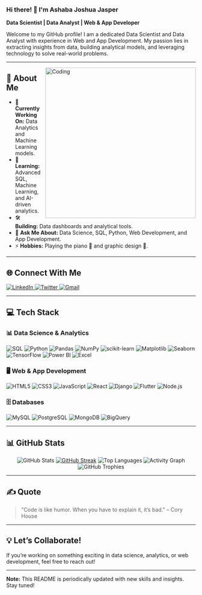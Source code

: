 ### Hi there! 👋 I'm Ashaba Joshua Jasper        
                    
**Data Scientist  | Data Analyst | Web & App Developer**  
   
Welcome to my GitHub profile! I am a dedicated Data Scientist and Data Analyst with experience in Web and App Development. My passion lies in extracting insights from data, building analytical models, and leveraging technology to solve real-world problems.
   
---    

<img align="right" alt="Coding" width="400" src="https://camo.githubusercontent.com/8189e5e3e5c0848ed6d22ea591e0cf962323ec716135617e1a3e25aae9cfe71d/68747470733a2f2f74656368737461636b2d67656e657261746f722e76657263656c2e6170702f707974686f6e2d69636f6e2e737667" />

## 📖 About Me

- 🔭 **Currently Working On:** Data Analytics and Machine Learning models.
- 🌱 **Learning:** Advanced SQL, Machine Learning, and AI-driven analytics.
- 🛠️ **Building:** Data dashboards and analytical tools. 
- 💬 **Ask Me About:** Data Science, SQL, Python, Web Development, and App Development.
- ⚡ **Hobbies:** Playing the piano 🎹 and graphic design 🎨.

--- 

## 🌐 Connect With Me

<p align="left">
  <a href="https://www.linkedin.com/in/ashaba-jasper-29621b241/" target="_blank">
    <img src="https://img.shields.io/badge/-LinkedIn-%230077B5?style=for-the-badge&logo=linkedin&logoColor=white" alt="LinkedIn" />
  </a>
  <a href="https://twitter.com/ashaba_jasper" target="_blank">
    <img src="https://img.shields.io/badge/-Twitter-%231DA1F2?style=for-the-badge&logo=twitter&logoColor=white" alt="Twitter" />
  </a>
  <a href="mailto:ashabajasper@gmail.com" target="_blank">
    <img src="https://img.shields.io/badge/-Gmail-%23D14836?style=for-the-badge&logo=gmail&logoColor=white" alt="Gmail" />
  </a>
</p>

---

## 💻 Tech Stack

### 📊 Data Science & Analytics
![SQL](https://img.shields.io/badge/SQL-%2307405e?style=for-the-badge&logo=sqlite&logoColor=white)
![Python](https://img.shields.io/badge/Python-3670A0?style=for-the-badge&logo=python&logoColor=ffdd54)
![Pandas](https://img.shields.io/badge/Pandas-%23150458?style=for-the-badge&logo=pandas&logoColor=white)
![NumPy](https://img.shields.io/badge/NumPy-%23013243?style=for-the-badge&logo=numpy&logoColor=white)
![scikit-learn](https://img.shields.io/badge/scikit--learn-%23F7931E?style=for-the-badge&logo=scikit-learn&logoColor=white)
![Matplotlib](https://img.shields.io/badge/Matplotlib-%23ffffff?style=for-the-badge&logo=matplotlib&logoColor=black)
![Seaborn](https://img.shields.io/badge/Seaborn-%231F77B4?style=for-the-badge&logo=seaborn&logoColor=white)
![TensorFlow](https://img.shields.io/badge/TensorFlow-%23FF6F00?style=for-the-badge&logo=tensorflow&logoColor=white)
![Power BI](https://img.shields.io/badge/Power_BI-%23F2C811?style=for-the-badge&logo=powerbi&logoColor=black)
![Excel](https://img.shields.io/badge/Microsoft_Excel-%233498DB?style=for-the-badge&logo=microsoft-excel&logoColor=white)

### 🖥️ Web & App Development
![HTML5](https://img.shields.io/badge/HTML5-%23E34F26?style=for-the-badge&logo=html5&logoColor=white)
![CSS3](https://img.shields.io/badge/CSS3-%231572B6?style=for-the-badge&logo=css3&logoColor=white)
![JavaScript](https://img.shields.io/badge/JavaScript-%23323330?style=for-the-badge&logo=javascript&logoColor=%23F7DF1E)
![React](https://img.shields.io/badge/React-%2320232a?style=for-the-badge&logo=react&logoColor=%2361DAFB)
![Django](https://img.shields.io/badge/Django-%23092E20?style=for-the-badge&logo=django&logoColor=white)
![Flutter](https://img.shields.io/badge/Flutter-%2302569B?style=for-the-badge&logo=flutter&logoColor=white)
![Node.js](https://img.shields.io/badge/Node.js-6DA55F?style=for-the-badge&logo=node.js&logoColor=white)

### 🗄️ Databases
![MySQL](https://img.shields.io/badge/MySQL-%2300f?style=for-the-badge&logo=mysql&logoColor=white)
![PostgreSQL](https://img.shields.io/badge/PostgreSQL-%23316192?style=for-the-badge&logo=postgresql&logoColor=white)
![MongoDB](https://img.shields.io/badge/MongoDB-%234ea94b?style=for-the-badge&logo=mongodb&logoColor=white)
![BigQuery](https://img.shields.io/badge/BigQuery-%234285F4?style=for-the-badge&logo=google-cloud&logoColor=white)

---

## 📊 GitHub Stats

<p align="center">
  <img src="https://github-readme-stats.vercel.app/api?username=AshabaJasper&show_icons=true&theme=tokyonight" alt="GitHub Stats" />
  <a href="https://git.io/streak-stats"><img src="https://streak-stats.demolab.com?user=AshabaJasper" alt="GitHub Streak" /></a>
  <img src="https://github-readme-stats.vercel.app/api/top-langs/?username=AshabaJasper&layout=compact&theme=tokyonight" alt="Top Languages" />
  <img src="https://github-readme-activity-graph.vercel.app/graph?username=AshabaJasper&theme=tokyo-night&hide_border=true" alt="Activity Graph" />
  <img src="https://github-profile-trophy.vercel.app/?username=AshabaJasper&theme=tokyonight&margin-w=15&no-frame=true" alt="GitHub Trophies" />
</p>


---

## ✍️ Quote

> "Code is like humor. When you have to explain it, it’s bad." – Cory House

---

## 💡 Let’s Collaborate!

If you’re working on something exciting in data science, analytics, or web development, feel free to reach out!

---

**Note:** This README is periodically updated with new skills and insights. Stay tuned!

